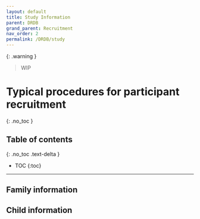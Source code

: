 ```yaml
---
layout: default
title: Study Information
parent: DRDB
grand_parent: Recruitment
nav_order: 2
permalink: /DRDB/study
---
```

{: .warning }
> WIP

# Typical procedures for participant recruitment
{: .no_toc }

## Table of contents
{: .no_toc .text-delta }

* TOC
{:toc}

---
## Family information


## Child information